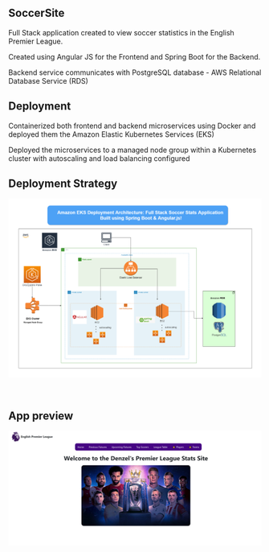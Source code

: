 ## SoccerSite
Full Stack application created to view soccer statistics in the English Premier League. 

Created using Angular JS for the Frontend and Spring Boot for the Backend.

Backend service communicates with PostgreSQL database - AWS Relational Database Service (RDS)

## Deployment 
Containerized both frontend and backend microservices using Docker and deployed them the Amazon Elastic Kubernetes Services (EKS)

Deployed the microservices to a managed node group within a Kubernetes cluster with autoscaling and load balancing configured



## Deployment Strategy
![Application](/microservice_architecture_v2.drawio.png)

<br />


## App preview

![Application](/frontend/angular-soccersite/src/assets/soccerapp.png)
